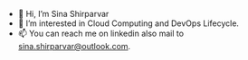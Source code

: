 - 👋 Hi, I’m Sina Shirparvar
- 👀 I’m interested in Cloud Computing and DevOps Lifecycle.
- 📫 You can reach me on linkedin also mail to sina.shirparvar@outlook.com.

